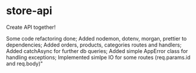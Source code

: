 # store-api
Create API together!

Some code refactoring done; 
Added nodemon, dotenv, morgan, prettier to dependencies; 
Added orders, products, categories routes and handlers; 
Added catchAsync for further db queries; 
Added simple AppError class for handling exceptions; 
Implemented simlpe IO for some routes (req.params.id and req.body)"
